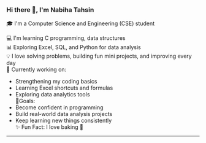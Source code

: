### Hi there 👋, I'm Nabiha Tahsin

🎓 I'm a Computer Science and Engineering (CSE) student 

💻 I'm learning C programming, data structures   
📊 Exploring Excel, SQL, and Python for data analysis  
💡 I love solving problems, building fun mini projects, and improving every day  
  🌱 Currently working on:  
- Strengthening my coding basics  
- Learning Excel shortcuts and formulas  
- Exploring data analytics tools  
 🎯Goals:  
- Become confident in programming  
- Build real-world data analysis projects  
- Keep learning new things consistently  
✨ Fun Fact: I love baking  🍰

---

